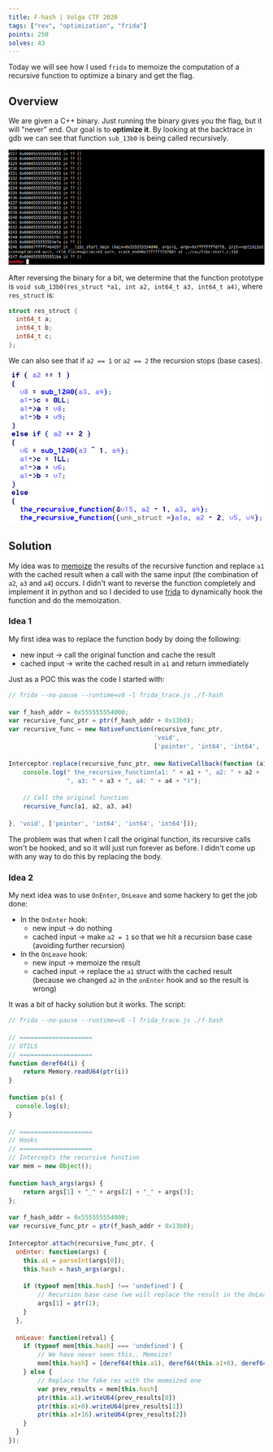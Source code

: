 ```yaml
---
title: F-hash | Volga CTF 2020
tags: ["rev", "optimization", "frida"]
points: 250
solves: 43
---
```


Today we will see how I used `frida` to memoize the computation of a recursive function to optimize a binary and get the flag.

## Overview
We are given a C++ binary. Just running the binary gives you the flag, but it will "never" end. Our goal is to **optimize it**.
By looking at the backtrace in gdb we can see that function `sub_13b0` is being called recursively.

![](/assets/img/2020-03-29-F-hash_gdb_recursion.png)


After reversing the binary for a bit, we determine that the function prototype is `void sub_13b0(res_struct *a1, int a2, int64_t a3, int64_t a4)`, where `res_struct` is:
```c
struct res_struct {
  int64_t a;
  int64_t b;
  int64_t c;
};
```

We can also see that if `a2 == 1` or `a2 == 2` the recursion stops (base cases).

![](/assets/img/2020-03-29-F-hash_recursive_func.png)


## Solution
My idea was to [memoize](https://en.wikipedia.org/wiki/Memoization) the results of the recursive function and replace `a1` with the cached result when a call with the same input (the combination of `a2`, `a3` and `a4`) occurs.
I didn't want to reverse the function completely and implement it in python and so I decided to use [frida](https://frida.re/) to dynamically hook the function and do the memoization.

### Idea 1
My first idea was to replace the function body by doing the following:
 - new input    -> call the original function and cache the result
 - cached input -> write the cached result in `a1` and return immediately

Just as a POC this was the code I started with:
```js
// frida --no-pause --runtime=v8 -l frida_trace.js ./f-hash

var f_hash_addr = 0x555555554000;
var recursive_func_ptr = ptr(f_hash_addr + 0x13b0);
var recursive_func = new NativeFunction(recursive_func_ptr,
                                        'void',
                                        ['pointer', 'int64', 'int64', 'int64']);

Interceptor.replace(recursive_func_ptr, new NativeCallback(function (a1, a2, a3, a4) {
    console.log(" the_recursive_function(a1: " + a1 + ", a2: " + a2 +
                ", a3: " + a3 + ", a4: " + a4 + ")");

    // Call the original function
    recursive_func(a1, a2, a3, a4)

}, 'void', ['pointer', 'int64', 'int64', 'int64']));
```


The problem was that when I call the original function, its recursive calls won't be hooked, and so it will just run forever as before. I didn't come up with any way to do this by replacing the body.

### Idea 2
My next idea was to use `OnEnter`, `OnLeave` and some hackery to get the job done:
 - In the `OnEnter` hook:
   - new input    -> do nothing
   - cached input -> make `a2 = 1` so that we hit a recursion base case (avoiding further recursion)
 - In the `OnLeave` hook:
   - new input    -> memoize the result
   - cached input -> replace the `a1` struct with the cached result (because we changed `a2` in the `onEnter` hook and so the result is wrong)

It was a bit of hacky solution but it works. The script:
```js
// frida --no-pause --runtime=v8 -l frida_trace.js ./f-hash

// ====================
// UTILS
// ====================
function deref64(i) {
    return Memory.readU64(ptr(i))
}

function p(s) {
  console.log(s);
}

// ====================
// Hooks
// ====================
// Intercepts the recursive function
var mem = new Object();

function hash_args(args) {
    return args[1] + "_" + args[2] + "_" + args[3];
};

var f_hash_addr = 0x555555554000;
var recursive_func_ptr = ptr(f_hash_addr + 0x13b0);

Interceptor.attach(recursive_func_ptr, {
  onEnter: function(args) {
    this.a1 = parseInt(args[0]);
    this.hash = hash_args(args);

    if (typeof mem[this.hash] !== 'undefined') {
        // Recursion base case (we will replace the result in the OnLeave hook)
        args[1] = ptr(1);
    }
  },

  onLeave: function(retval) {
    if (typeof mem[this.hash] === 'undefined') {
        // We have never seen this.. Memoize!
        mem[this.hash] = [deref64(this.a1), deref64(this.a1+8), deref64(this.a1+16)];
    } else {
        // Replace the fake res with the memoized one
        var prev_results = mem[this.hash]
        ptr(this.a1).writeU64(prev_results[0])
        ptr(this.a1+8).writeU64(prev_results[1])
        ptr(this.a1+16).writeU64(prev_results[2])
    }
  }
});
```
